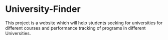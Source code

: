 # University-Finder
This project is a website which will help students seeking for universities for different courses and performance tracking of programs in different Universities.
